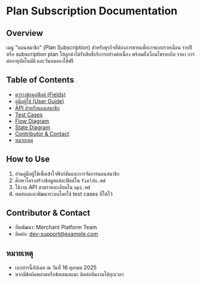 # Plan Subscription Documentation

## Overview
เมนู "แผนสมาชิก" (Plan Subscription) สำหรับธุรกิจที่ต้องการขายแพ็กเกจแบบรายเดือน รายปี หรือ subscription plan ให้ลูกค้าได้รับสิทธิ์บริการอย่างต่อเนื่อง พร้อมตั้งเงื่อนไขรอบบิล ราคา การต่ออายุอัตโนมัติ และวันทดลองใช้ฟรี

## Table of Contents
- [ตารางข้อมูลฟิลด์ (Fields)](./fields.md)
- [คู่มือผู้ใช้ (User Guide)](./user-guide.md)
- [API สำหรับแผนสมาชิก](./api.md)
- [Test Cases](./test-case.md)
- [Flow Diagram](./flow-diagram.md)
- [State Diagram](./state-diagram.md)
- [Contributor & Contact](#contributor--contact)
- [หมายเหตุ](#หมายเหตุ)

## How to Use
1. อ่านคู่มือผู้ใช้เพื่อเข้าใจฟังก์ชันและการจัดการแผนสมาชิก
2. ศึกษาโครงสร้างข้อมูลแต่ละฟิลด์ใน `fields.md`
3. ใช้งาน API ตามรายละเอียดใน `api.md`
4. ทดสอบและพัฒนาระบบโดยใช้ test cases ที่ให้ไว้

## Contributor & Contact
- ทีมพัฒนา: Merchant Platform Team
- ติดต่อ: dev-support@example.com

## หมายเหตุ
- เอกสารนี้อัปเดต ณ วันที่ 16 ตุลาคม 2025
- หากมีข้อผิดพลาดหรือข้อเสนอแนะ ติดต่อทีมงานได้ทุกเวลา
